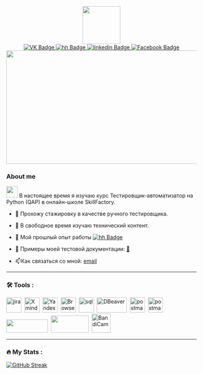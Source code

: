 <div id="header" align="center">
  <img src="https://media.giphy.com/media/gw3IWyGkC0rsazTi/giphy.gif" width="100"/>
</div>
<div id="badges"align="center">
  <a href="https://vk.com/id80284002">
    <img src="https://img.shields.io/badge/VK-blue?style=for-the-badge&logo=VK&logoColor=white" alt="VK Badge"/>
  </a>
   <a href="https://hh.ru/applicant/resumes/view?resume=2726706dff0b94a9650039ed1f6a5152734767">
    <img src="https://img.shields.io/badge/hh-red?logo=HeadHunter&logoColor=white&style=for-the-badge" alt="hh Badge"/>
  </a>
   <a href="https://www.linkedin.com/in/antonchehov78">
    <img src="https://img.shields.io/badge/LinkedIn-blue?logo=linkedin&logoColor=white&style=for-the-badge" alt="linkedin Badge"/>
  </a>
  <a href="https://www.facebook.com/profile.php?id=100001524171848">
    <img src="https://img.shields.io/badge/Facebook-blue?style=for-the-badge&logo=Facebook&logoColor=white" alt="Facebook Badge"/>
  </a>
</div>
<div align="center">
  <img src="https://media.giphy.com/media/xTiTnxpQ3ghPiB2Hp6/giphy.gif" width="600" height="300"/>
</div>

### About me
<img src="https://media.giphy.com/media/WUlplcMpOCEmTGBtBW/giphy.gif" width="30"> В настоящее время я изучаю курс Тестировщик-автоматизатор на Python (QAP) в онлайн-школе SkillFactory.

- :telescope: Прохожу стажировку в качестве ручного тестировщика.

- :seedling: В свободное время изучаю технический контент.

- 📄 Мой прошлый опыт работы  </a>
   <a href="https://hh.ru/applicant/resumes/view?resume=2726706dff0b94a9650039ed1f6a5152734767">
    <img src="https://img.shields.io/badge/hh-red?style=for-the-badge&logo=hh&logoColor=white" alt="hh Badge"/>
  </a>
  
- :file_folder: Примеры моей тестовой документации: [:file_folder:](https://disk.yandex.ru/d/Ate545qmvsnfzQ)

- :mailbox:Как связаться со мной: [email](mailto:antonbaranov@inbox.ru)

---

### :hammer_and_wrench: Tools :
<img src="https://cdn.jsdelivr.net/gh/devicons/devicon/icons/jira/jira-original.svg" title="jira" width="40" height="40"/>&nbsp;
<img src="https://migsoft.ru/upload/iblock/0d8/0d8032d6e7d0a12526457f6ba0b8c78a.JPG" title="Xmind" width="40" height="40"/>&nbsp;
<img src="https://upload.wikimedia.org/wikipedia/commons/thumb/2/2c/Logo_Yandex.Tracker_2018.svg/1200px-Logo_Yandex.Tracker_2018.svg.png" title="Yandex.Tracker" width="40" height="40"/>&nbsp;
<img src="https://www.logolynx.com/images/logolynx/d4/d41c80ad44aa88207d3d79b5c02717c4.jpeg" title="BrowserStack" width="40" height="40"/>&nbsp;
<img src="https://cdn.jsdelivr.net/gh/devicons/devicon/icons/postgresql/postgresql-original.svg" title="sql" width="40" height="40"/>&nbsp;
<img src="https://static.codepre.com/uploads/1648115192.png" title="DBeaver" width="80" height="40"/>&nbsp;
<img src="https://gitlab.com/uploads/-/system/project/avatar/16930776/postman.png" title="postman" width="40" height="40"/>&nbsp;
<img src="https://logos-download.com/wp-content/uploads/2021/01/Swagger_Logo.png" title="postman" width="40" height="40"/>&nbsp;
<img src="https://teremokgames.com/common/img/logoPairwise.png" width="110" height="35"/>&nbsp;
<img src="https://www.cellsoftware.co.uk/wp-content/uploads/2020/12/csw_testraiil.jpg" width="100" height="45"/>&nbsp;
<img src="https://avatars.mds.yandex.net/i?id=1179e99fa60c4ef443bab7fab34c97cc8fc00e78-5233398-images-thumbs&n=13" title="BandiCam" width="50" height="50"/>&nbsp;

---

### :fire: My Stats :
[![GitHub Streak](http://github-readme-streak-stats.herokuapp.com?user=AntonChehov78&theme=dark&background=000000)](https://git.io/streak-stats)
<div align="center">
<img src="https://komarev.com/ghpvc/?username=your-github-AntonChehov78&style=flat-square&color=grey" alt=""/>
  </div>

